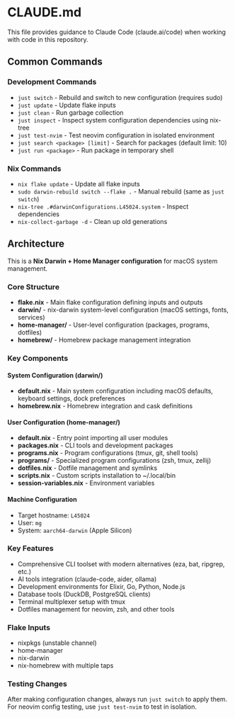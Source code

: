 # CLAUDE.md

This file provides guidance to Claude Code (claude.ai/code) when working with code in this repository.

## Common Commands

### Development Commands
- `just switch` - Rebuild and switch to new configuration (requires sudo)
- `just update` - Update flake inputs
- `just clean` - Run garbage collection
- `just inspect` - Inspect system configuration dependencies using nix-tree
- `just test-nvim` - Test neovim configuration in isolated environment
- `just search <package> [limit]` - Search for packages (default limit: 10)
- `just run <package>` - Run package in temporary shell

### Nix Commands
- `nix flake update` - Update all flake inputs
- `sudo darwin-rebuild switch --flake .` - Manual rebuild (same as `just switch`)
- `nix-tree .#darwinConfigurations.L45024.system` - Inspect dependencies
- `nix-collect-garbage -d` - Clean up old generations

## Architecture

This is a **Nix Darwin + Home Manager configuration** for macOS system management.

### Core Structure
- **flake.nix** - Main flake configuration defining inputs and outputs
- **darwin/** - nix-darwin system-level configuration (macOS settings, fonts, services)
- **home-manager/** - User-level configuration (packages, programs, dotfiles)
- **homebrew/** - Homebrew package management integration

### Key Components

#### System Configuration (darwin/)
- **default.nix** - Main system configuration including macOS defaults, keyboard settings, dock preferences
- **homebrew.nix** - Homebrew integration and cask definitions

#### User Configuration (home-manager/)
- **default.nix** - Entry point importing all user modules
- **packages.nix** - CLI tools and development packages
- **programs.nix** - Program configurations (tmux, git, shell tools)
- **programs/** - Specialized program configurations (zsh, tmux, zellij)
- **dotfiles.nix** - Dotfile management and symlinks
- **scripts.nix** - Custom scripts installation to ~/.local/bin
- **session-variables.nix** - Environment variables

#### Machine Configuration
- Target hostname: `L45024`
- User: `mg`
- System: `aarch64-darwin` (Apple Silicon)

### Key Features
- Comprehensive CLI toolset with modern alternatives (eza, bat, ripgrep, etc.)
- AI tools integration (claude-code, aider, ollama)
- Development environments for Elixir, Go, Python, Node.js
- Database tools (DuckDB, PostgreSQL clients)
- Terminal multiplexer setup with tmux
- Dotfiles management for neovim, zsh, and other tools

### Flake Inputs
- nixpkgs (unstable channel)
- home-manager
- nix-darwin
- nix-homebrew with multiple taps

### Testing Changes
After making configuration changes, always run `just switch` to apply them. For neovim config testing, use `just test-nvim` to test in isolation.